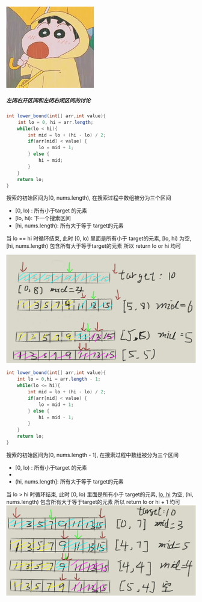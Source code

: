 ![avatar](https://github.com/fishfish327/CodeJune/blob/master/pictures/download.jpeg)
##### 左闭右开区间和左闭右闭区间的讨论
```java
int lower_bound(int[] arr,int value){
　　 int lo = 0, hi = arr.length;
    while(lo < hi){
        int mid = lo + (hi - lo) / 2;
        if(arr[mid] < value) {
            lo = mid + 1;
        } else {
            hi = mid;
        }
    }
    return lo;
}
```
搜索的初始区间为[0, nums.length), 在搜索过程中数组被分为三个区间
- [0, lo) : 所有小于target 的元素
- [lo, hi): 下一个搜索区间
- [hi, nums.length): 所有大于等于 target的元素

当 lo == hi 时循环结束, 此时 [0, lo) 里面是所有小于 target的元素, [lo, hi) 为空, [hi, nums.length) 包含所有大于等于target的元素
所以 return lo or hi 均可


![avatar](https://github.com/fishfish327/CodeJune/blob/master/pictures/binary_1.png)
```java
int lower_bound(int[] arr,int value){
    int lo = 0,hi = arr.length - 1;
    while(lo <= hi){
        int mid = lo + (hi - lo) / 2;
        if(arr[mid] < value) {
            lo = mid + 1;
        } else {
            hi = mid - 1;
        }
    }
    return lo;
}
```
搜索的初始区间为[0, nums.length - 1], 在搜索过程中数组被分为三个区间
- [0, lo) : 所有小于target 的元素
- [lo, hi]: 下一个搜索区间
- (hi, nums.length]: 所有大于等于 target的元素

当 lo > hi 时循环结束, 此时 [0, lo) 里面是所有小于 target的元素, [lo, hi] 为空, (hi, nums.length) 包含所有大于等于target的元素
所以 return lo or hi + 1 均可
![avatar](https://github.com/fishfish327/CodeJune/blob/master/pictures/binary_2.png)